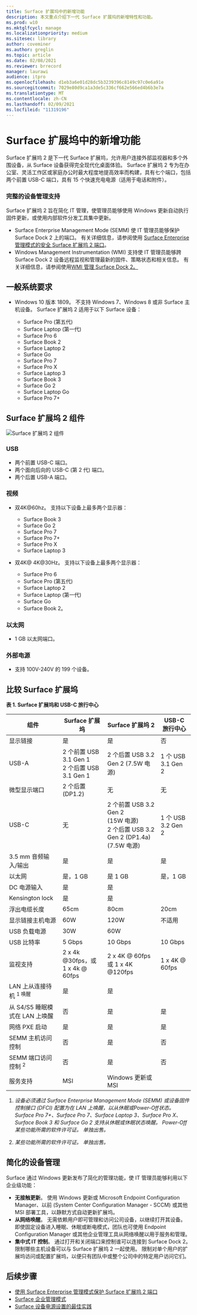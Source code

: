 ```yaml
---
title: Surface 扩展坞中的新增功能
description: 本文重点介绍下一代 Surface 扩展坞的新增特性和功能。
ms.prod: w10
ms.mktglfcycl: manage
ms.localizationpriority: medium
ms.sitesec: library
author: coveminer
ms.author: greglin
ms.topic: article
ms.date: 02/08/2021
ms.reviewer: brrecord
manager: laurawi
audience: itpro
ms.openlocfilehash: d1eb3a6e01d28dc5b3239396c8149c97c0e6a91e
ms.sourcegitcommit: 7029e80d9ca1a3de5c336cf662e566ed4b6b3e7a
ms.translationtype: MT
ms.contentlocale: zh-CN
ms.lasthandoff: 02/09/2021
ms.locfileid: "11319196"
---
```

# Surface 扩展坞中的新增功能 

Surface 扩展坞 2 是下一代 Surface 扩展坞，允许用户连接外部监视器和多个外围设备，从 Surface 设备获得完全现代化桌面体验。 Surface 扩展坞 2 专为在办公室、灵活工作区或家庭办公时最大程度地提高效率而构建，具有七个端口，包括两个前置 USB-C 端口，具有 15 个快速充电电源（适用于电话和附件）。 

### 完整的设备管理支持

Surface 扩展坞 2 旨在简化 IT 管理，使管理员能够使用 Windows 更新自动执行固件更新，或使用内部软件分发工具集中更新。

- Surface Enterprise Management Mode (SEMM) 使 IT 管理员能够保护 Surface Dock 2 上的端口。 有关详细信息，请参阅使用 [Surface Enterprise 管理模式的安全 Surface 扩展坞 2 端口](https://techcommunity.microsoft.com/t5/surface-it-pro-blog/secure-surface-dock-2-ports-with-surface-enterprise-management/ba-p/1418999)。
-  Windows Management Instrumentation (WMI) 支持使 IT 管理员能够跨 Surface Dock 2 设备远程监视和管理最新的固件、策略状态和相关信息。 有关详细信息，请参阅使用[WMI 管理 Surface Dock 2。](surface-dock2-wmi.md)

## 一般系统要求

- Windows 10 版本 1809。 不支持 Windows 7、Windows 8 或非 Surface 主机设备。 Surface 扩展坞 2 适用于以下 Surface 设备：

  - Surface Pro (第五代) 
  - Surface Laptop (第一代) 
  - Surface Pro 6
  - Surface Book 2
  - Surface Laptop 2
  - Surface Go
  - Surface Pro 7
  - Surface Pro X 
  - Surface Laptop 3
  - Surface Book 3
  - Surface Go 2
  - Surface Laptop Go
  - Surface Pro 7+

## Surface 扩展坞 2 组件

![Surface 扩展坞 2 组件](./images/surface-dock2.png)
 
### USB

- 两个前置 USB-C 端口。
- 两个面向后向的 USB-C (第 2 代) 端口。
- 两个后置 USB-A 端口。 

### 视频
    
- 双4K@60hz。 支持以下设备上最多两个显示器：

  - Surface Book 3
  - Surface Go 2
  - Surface Pro 7
  - Surface Pro 7+
  - Surface Pro X
  - Surface Laptop 3

- 双4K@ 4K@30Hz。 支持以下设备上最多两个显示器：

  - Surface Pro 6
  - Surface Pro (第五代) 
  - Surface Laptop 2
  - Surface Laptop (第一代) 
  - Surface Go
  - Surface Book 2。

### 以太网

- 1 GB 以太网端口。 

### 外部电源

- 支持 100V-240V 的 199 个设备。


## 比较 Surface 扩展坞 

**表 1.  Surface 扩展坞和 USB-C 旅行中心**


| 组件                           | Surface 扩展坞                                                | Surface 扩展坞 2                                                                                      | USB-C 旅行中心 |
| ----------------------------------- | ----------------------------------------------------------- | --------------------------------------------------------------------------------------------------- | ---------------- |
| 显示链接                            | 是                                                         | 是                                                                                                 | 否               |
| USB-A                               | 2 个前置 USB 3.1 Gen 1<br>2 个后置 USB 3.1 Gen 1 | 2 个后置 USB 3.2 Gen 2 (7.5W 电源)                                                             | 1 个 USB 3.1 Gen 2  |
| 微型显示端口                   | 2 个后置 (DP1.2)                                        | 无                                                                                                | 无             |
| USB-C                               | 无                                                        | 2 个前置 USB 3.2 Gen 2<br> (15W 电源) <br>2 个后置 USB 3.2 Gen 2 (DP1.4a) <br> (7.5W 电源)  | 1 个 USB 3.2 Gen 2  |
| 3.5 mm 音频输入/输出                 | 是                                                         | 是                                                                                                 | 是              |
| 以太网                            | 是，1 GB                                              | 是 1 GB                                                                                       | 是，1 GB   |
| DC 电源输入                         | 是                                                         | 是                                                                                                 |                  |
| Kensington lock                     | 是                                                         | 是                                                                                                 |                  |
| 浮出电缆长度               | 65cm                                                        | 80cm                                                                                                | 20cm             |
| 显示链接主机电源                 | 60W                                                         | 120W                                                                                                | 不适用              |
| USB 负载电源                      | 30W                                                         | 60W                                                                                                 |                  |
| USB 比特率                        | 5 Gbps                                                      | 10 Gbps                                                                                             | 10 Gbps          |
| 监视支持                     | 2 x 4k @30fps，或<br>1 x 4k @ 60fps                         | 2 x 4K @ 60fps<br> 或 1 x 4K @120fps                                                                                     | 1 x 4K @ 60fps   |
| LAN 上从连接待机 <sup> 1 唤醒</sup> | 是                                                         | 是                                                                                                 |                  |
| 从 S4/S5 睡眠模式在 LAN 上唤醒  | 否                                                          | 是                                                                                                 |          是        |
| 网络 PXE 启动                    | 是                                                         | 是                                                                                                 |        是          |
| SEMM 主机访问控制            | 否                                                          | 是                                                                                                 | 否               |
| SEMM 端口访问控制 <sup> 2</sup>          | 否                                                          | 是                                                                                                 | 否               |
| 服务支持                   | MSI                                                         | Windows 更新或 MSI                                                                               |                  |

 



1. *设备必须通过 Surface Enterprise Management Mode (SEMM) 或设备固件控制接口 (DFCI) 配置为在 LAN 上唤醒，以从休眠或Power-Off状态。 Surface Pro 7+、Surface Pro 7、Surface Laptop 3、Surface Pro X、Surface Book 3 和 Surface Go 2 支持从休眠或休眠状态唤醒。 Power-Off  某些功能所需的软件许可证。 单独出售。*

2. *某些功能所需的软件许可证。 单独出售。*

## 简化的设备管理

Surface 通过 Windows 更新发布了简化的管理功能，使 IT 管理员能够利用以下企业级功能：

- **无接触更新**。 使用 Windows 更新或 Microsoft Endpoint Configuration Manager、以前 (System Center Configuration Manager - SCCM) 或其他 MSI 部署工具，以静默方式自动更新扩展坞。 
- **从网络唤醒**。 无需依赖用户即可管理和访问公司设备，以继续打开其设备。 即使固定设备进入睡眠、休眠或断电模式，团队也可使用 Endpoint Configuration Manager 或其他企业管理工具从网络唤醒以用于服务和管理。
- **集中式 IT 控制**。 通过打开和关闭端口来控制谁可以连接到 Surface Dock 2。 限制哪些主机设备可以与 Surface 扩展坞 2 一起使用。 限制对单个用户的扩展坞访问或配置扩展坞，以便只有团队中或整个公司中的特定用户访问它们。

## 后续步骤

- [使用 Surface Enterprise 管理模式保护 Surface 扩展坞 2 端口](https://techcommunity.microsoft.com/t5/surface-it-pro-blog/secure-surface-dock-2-ports-with-surface-enterprise-management/ba-p/1418999)
- [Surface 企业管理模式](surface-enterprise-management-mode.md)
- [Surface 设备电源设置的最佳实践](maintain-optimal-power-settings-on-Surface-devices.md)

